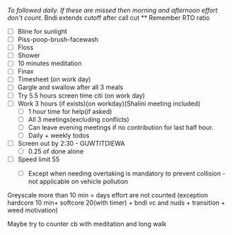 _To followed daily. If these are missed then morning and afternoon effort don't count._
Bndi extends cutoff after call cut
** Remember RTO ratio

- [ ] Bline for sunlight    
- [ ] Piss-poop-brush-facewash
- [ ] Floss    
- [ ] Shower    
- [ ] 10 minutes meditation    
- [ ] Finax    
- [ ] Timesheet (on work day)
- [ ] Gargle and swallow after all 3 meals
- [ ] Try 5.5 hours screen time citi (on work day)    
- [ ] Work 3 hours (if exists)(on workday)(Shalini meeting included)    
    - [ ] 1 hour time for help(if asked)
    - [ ] All 3 meetings(excluding conflicts)
    - [ ] Can leave evening meetings if no contribution for last half hour.
    - [ ] Daily + weekly todos
- [ ] Screen out by 2:30 - GUWTITDIEWA    
    - [ ] 0.25 of done alone
- [ ] Speed limit 55    
    - [ ] Except when needing overtaking is mandatory to prevent collision - not applicable on vehicle pollution



Greyscale more than 10 min = days effort are not counted (exception hardcore 10 min+ softcore 20(with timer) + bndi vc and nuds + transition + weed motivation)
    
Maybe try to counter cb with meditation and long walk
